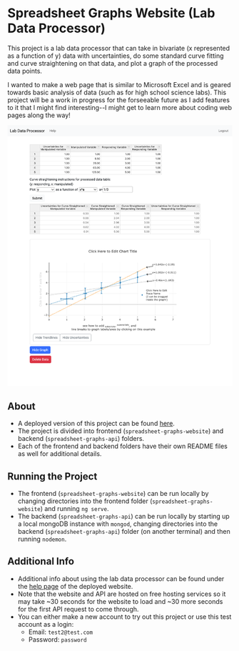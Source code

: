 # Spreadsheet Graphs Website (Lab Data Processor)

This project is a lab data processor that can take in bivariate (x represented as a function of y) data with uncertainties, do some standard curve fitting and curve straightening on that data, and plot a graph of the processed data points.

I wanted to make a web page that is similar to Microsoft Excel and is geared towards basic analysis of data (such as for high school science labs). This project will be a work in progress for the forseeable future as I add features to it that I might find interesting--I might get to learn more about coding web pages along the way!

![Image of lab data processor in use](data-processor-demo-2.png)

## About

- A deployed version of this project can be found [here](https://lab-data-processor.netlify.app/).
- The project is divided into frontend (`spreadsheet-graphs-website`) and backend (`spreadsheet-graphs-api`) folders.
- Each of the frontend and backend folders have their own README files as well for additional details.

## Running the Project

- The frontend (`spreadsheet-graphs-website`) can be run locally by changing directories into the frontend folder (`spreadsheet-graphs-website`) and running `ng serve`.
- The backend (`spreadsheet-graphs-api`) can be run locally by starting up a local mongoDB instance with `mongod`, changing directories into the backend (`spreadsheet-graphs-api`) folder (on another terminal) and then running `nodemon`.

## Additional Info

- Additional info about using the lab data processor can be found under the [help page](https://lab-data-processor.netlify.app/help) of the deployed website.
- Note that the website and API are hosted on free hosting services so it may take ~30 seconds for the website to load and ~30 more seconds for the first API request to come through.
- You can either make a new account to try out this project or use this test account as a login:
  - Email: `test2@test.com`
  - Password: `password`
